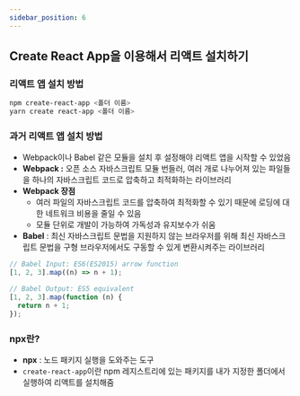```yaml
---
sidebar_position: 6
---
```


## Create React App을 이용해서 리액트 설치하기

### 리액트 앱 설치 방법

```bash
npm create-react-app <폴더 이름>
yarn create react-app <폴더 이름>
```

### 과거 리액트 앱 설치 방법

- Webpack이나 Babel 같은 모듈을 설치 후 설정해야 리액트 앱을 시작할 수 있었음
- **Webpack :** 오픈 소스 자바스크립트 모듈 번들러, 여러 개로 나누어져 있는 파일들을 하나의 자바스크립트 코드로 압축하고 최적화하는 라이브러리
- **Webpack 장점**
  - 여러 파일의 자바스크립트 코드를 압축하여 최적화할 수 있기 때문에 로딩에 대한 네트워크 비용을 줄일 수 있음
  - 모듈 단위로 개발이 가능하여 가독성과 유지보수가 쉬움
- **Babel** : 최신 자바스크립트 문법을 지원하지 않는 브라우저를 위해 최신 자바스크립트 문법을 구형 브라우저에서도 구동할 수 있게 변환시켜주는 라이브러리

```jsx
// Babel Input: ES6(ES2015) arrow function
[1, 2, 3].map((n) => n + 1);

// Babel Output: ES5 equivalent
[1, 2, 3].map(function (n) {
  return n + 1;
});
```

### npx란?

- **npx** : 노드 패키지 실행을 도와주는 도구
- `create-react-app`이란 npm 레지스트리에 있는 패키지를 내가 지정한 폴더에서 실행하여 리액트를 설치해줌
